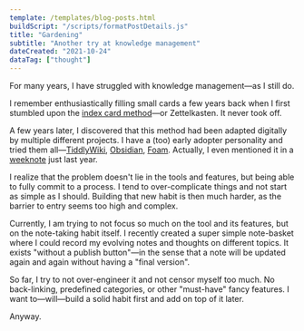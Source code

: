 ```yaml
---
template: /templates/blog-posts.html
buildScript: "/scripts/formatPostDetails.js"
title: "Gardening"
subtitle: "Another try at knowledge management"
dateCreated: "2021-10-24"
dataTag: ["thought"]
---
```


For many years, I have struggled with knowledge management—as I still do.

I remember enthusiastically filling small cards a few years back when I first stumbled upon the [index card method](http://www.raulpacheco.org/2018/11/note-taking-techniques-i-the-index-card-method/)—or Zettelkasten. It never took off.

A few years later, I discovered that this method had been adapted digitally by multiple different projects. I have a (too) early adopter personality and tried them all—[TiddlyWiki](https://tiddlywiki.com/), [Obsidian](https://obsidian.md/), [Foam](https://foambubble.github.io/foam/). Actually, I even mentioned it in a [weeknote](/posts/3-friends-and-digital-gardening) just last year.

I realize that the problem doesn't lie in the tools and features, but being able to fully commit to a process. I tend to over-complicate things and not start as simple as I should. Building that new habit is then much harder, as the barrier to entry seems too high and complex.

Currently, I am trying to not focus so much on the tool and its features, but on the note-taking habit itself. I recently created a super simple note-basket where I could record my evolving notes and thoughts on different topics. It exists "without a publish button"—in the sense that a note will be updated again and again without having a "final version".

So far, I try to not over-engineer it and not censor myself too much. No back-linking, predefined categories, or other "must-have" fancy features. I want to—will—build a solid habit first and add on top of it later.

Anyway.
